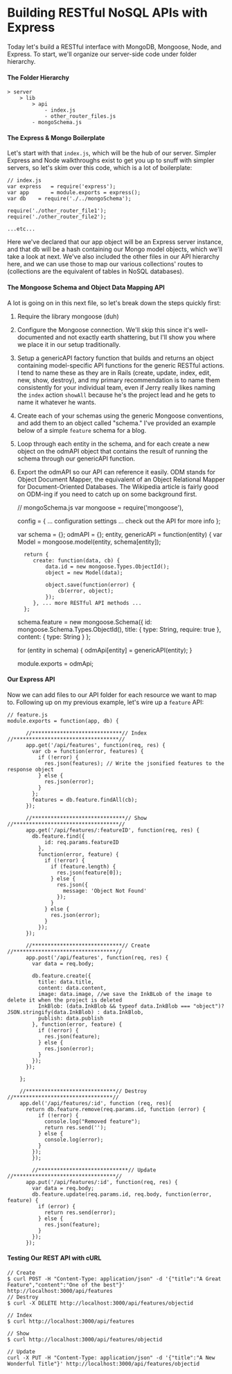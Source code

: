 # Building RESTful NoSQL APIs with Express

Today let's build a RESTful interface with MongoDB, Mongoose, Node, and Express. To start, we'll organize our server-side code under folder hierarchy.

#### The Folder Hierarchy

	> server 
		> lib
			> api
				- index.js
				- other_router_files.js
			- mongoSchema.js

#### The Express & Mongo Boilerplate

Let's start with that `index.js`, which will be the hub of our server. Simpler Express and Node walkthroughs exist to get you up to snuff with simpler servers, so let's skim over this code, which is a lot of boilerplate:

	// index.js
	var express   = require('express');
	var app       = module.exports = express();
	var db    = require('./../mongoSchema');
	
	require('./other_router_file1');
	require('./other_router_file2');
	
	...etc...
	
Here we've declared that our app object will be an Express server instance, and that db will be a hash containing our Mongo model objects, which we'll take a look at next. We've also included the other files in our API hierarchy here, and we can use those to map our various collections' routes to (collections are the equivalent of tables in NoSQL databases).

#### The Mongoose Schema and Object Data Mapping API

A lot is going on in this next file, so let's break down the steps quickly first:

1) Require the library mongoose (duh)

2) Configure the Mongoose connection. We'll skip this since it's well-documented and not exactly earth shattering, but I'll show you where we place it in our setup traditionally.

3) Setup a genericAPI factory function that builds and returns an object containing model-specific API functions for the generic RESTful actions. I tend to name these as they are in Rails (create, update, index, edit, new, show, destroy), and my primary recommendation is to name them consistently for your individual team, even if Jerry really likes naming the `index` action `showAll` because he's the project lead and he gets to name it whatever he wants.

4) Create each of your schemas using the generic Mongoose conventions, and add them to an object called "schema." I've provided an example below of a simple `feature` schema for a blog. 

5) Loop through each entity in the schema, and for each create a new object on the odmAPI object that contains the result of running the schema through our genericAPI function.

6) Export the odmAPI so our API can reference it easily. ODM stands for Object Document Mapper, the equivalent of an Object Relational Mapper for Document-Oriented Databases. The Wikipedia article is fairly good on ODM-ing if you need to catch up on some background first.

	// mongoSchema.js
	var mongoose = require('mongoose'),
	
	config = { ... configuration settings ... check out the API for more info };
	
	var schema = {}; odmAPI = {}; entity, 
		genericAPI = function(entity) {
		 var Model = mongoose.model(entity, schema[entity]);
		 
		 return {
		 	create: function(data, cb) {
			 	data.id = new mongoose.Types.ObjectId();
			 	object = new Model(data);
			 	
			 	object.save(function(error) {
			 		cb(error, object);
			 	});
		 	}, ... more RESTful API methods ...
		 };
		 
	schema.feature = new mongoose.Schema({
		id:  mongoose.Schema.Types.ObjectId(),
		title: {
			type: String,
			require: true
		},
		content: {
			type: String
		}
	};
	
	for (entity in schema) {
		odmApi[entity] = genericAPI(entity);
	}
	
	module.exports = odmApi;
	
#### Our Express API

Now we can add files to our API folder for each resource we want to map to. Following up on my previous example, let's wire up a `feature` API:

	// feature.js
	module.exports = function(app, db) {

		  //*****************************// Index //**********************************//
		  app.get('/api/features', function(req, res) {
		    var cb = function(error, features) {
		      if (!error) {
		        res.json(features); // Write the jsonified features to the response object
		      } else {
		        res.json(error);
		      }
		    };
		    features = db.feature.findAll(cb);
		  });
		
		  //******************************// Show //**********************************//
		  app.get('/api/features/:featureID', function(req, res) {
		    db.feature.find({
		        id: req.params.featureID
		      },
		      function(error, feature) {
		        if (!error) {
		          if (feature.length) {
		            res.json(feature[0]);
		          } else {
		            res.json({
		              message: 'Object Not Found'
		            });
		          }
		        } else {
		          res.json(error);
		        }
		      });
		  });
		
		  //*****************************// Create //*********************************//
		  app.post('/api/features', function(req, res) {
		    var data = req.body;
		
		    db.feature.create({
		      title: data.title,
		      content: data.content,
		      image: data.image, //we save the InkBLob of the image to delete it when the project is deleted
		      InkBlob: (data.InkBlob && typeof data.InkBlob === "object")?  JSON.stringify(data.InkBlob) : data.InkBlob,
		      publish: data.publish
		    }, function(error, feature) {
		      if (!error) {
		        res.json(feature);
		      } else {
		        res.json(error);
		      }
		    });
		  });
		
		};
		
		//*****************************// Destroy //********************************//
		app.del('/api/features/:id', function (req, res){
		  return db.feature.remove(req.params.id, function (error) {
		      if (!error) {
		        console.log("Removed feature");
		        return res.send('');
		      } else {
		        console.log(error);
		      }
		    });
	        });
	        
	        //*****************************// Update //*********************************//
	      app.put('/api/features/:id', function(req, res) {
	        var data = req.body;
	        db.feature.update(req.params.id, req.body, function(error, feature) {
	          if (error) {
	            return res.send(error);
	          } else {
	            res.json(feature);
	          }
	        });
	      });
	        
#### Testing Our REST API with cURL

	// Create
	$ curl POST -H "Content-Type: application/json" -d '{"title":"A Great Feature","content":"One of the best"}' http://localhost:3000/api/features	
	// Destroy
	$ curl -X DELETE http://localhost:3000/api/features/objectid
	
	// Index
	$ curl http://localhost:3000/api/features
	
	// Show
	$ curl http://localhost:3000/api/features/objectid
	
	// Update
	curl -X PUT -H "Content-Type: application/json" -d '{"title":"A New Wonderful Title"}' http://localhost:3000/api/features/objectid
	
	
	

